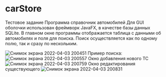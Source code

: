 # carStore
Тестовое задание
Программа справочник автомобилей
Для GUI оболочки использован фреймворк JavaFX,
в качестве базы данных SQLite.
В главном окне программы отображается таблица с данными об автомобилях и поля для поиска. Поиск осуществляется как по одному полю, так и сразу по нескольким.

![Снимок экрана 2022-04-03 200451](https://user-images.githubusercontent.com/48630545/161443280-27294cfe-b0b0-4c4e-ab4e-bd33e0f8bbda.png)
Пример поиска:
![Снимок экрана 2022-04-03 200557](https://user-images.githubusercontent.com/48630545/161443415-bbd8189c-8387-4b05-9cea-3840c3257a87.png)
Окно добавления нового ТС
![Снимок экрана 2022-04-03 200759](https://user-images.githubusercontent.com/48630545/161443426-2934c70c-f1f8-48a5-9fb4-7203a672979d.png)
Окно редактирования существующего
![Снимок экрана 2022-04-03 200831](https://user-images.githubusercontent.com/48630545/161443439-575b5f2e-beec-4d85-9925-15287180448a.png)
